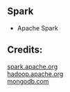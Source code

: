 Spark
-----

- Apache Spark

Credits:
--------
[spark.apache.org](https://spark.apache.org/)  
[hadoop.apache.org](https://hadoop.apache.org/)  
[mongodb.com](https://mongodb.com/)
